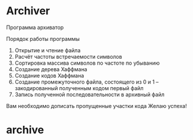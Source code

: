 # Archiver

Программа архиватор

Порядок работы программы

1. Открытие и чтение файла
2. Расчёт частоты встречаемости символов
3. Сортировка массива символов по частоте по убыванию
4. Создание дерева Хаффмана
5. Создание кодов Хаффмана
6. Создание промежуточного файла, состоящего из 0 и 1 – закодированный полученным кодом первый файл
7. Запись полученной последовательности в архивный файл

Вам необходимо дописать пропущенные участки кода 
Желаю успеха! 
# archive
